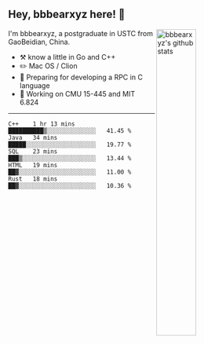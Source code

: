 ## Hey, bbbearxyz here! :wave:

<img align="right" alt="bbbearxyz's github stats" width="40%" src="https://github-readme-stats.vercel.app/api?username=bbbearxyz&show_icons=true">

I'm bbbearxyz, a postgraduate in USTC from GaoBeidian, China.

-   :hammer_and_pick:    know a little in Go and C++
-   :pencil2: Mac OS / Clion
-   :seedling: Preparing for developing a RPC in C language 
-   :thinking: Working on CMU 15-445 and MIT 6.824
---
<!--START_SECTION:waka-->
```text
C++    1 hr 13 mins    ██████████▒░░░░░░░░░░░░░░   41.45 % 
Java   34 mins         █████░░░░░░░░░░░░░░░░░░░░   19.77 % 
SQL    23 mins         ███▒░░░░░░░░░░░░░░░░░░░░░   13.44 % 
HTML   19 mins         ██▓░░░░░░░░░░░░░░░░░░░░░░   11.00 % 
Rust   18 mins         ██▓░░░░░░░░░░░░░░░░░░░░░░   10.36 % 
```
<!--END_SECTION:waka-->
